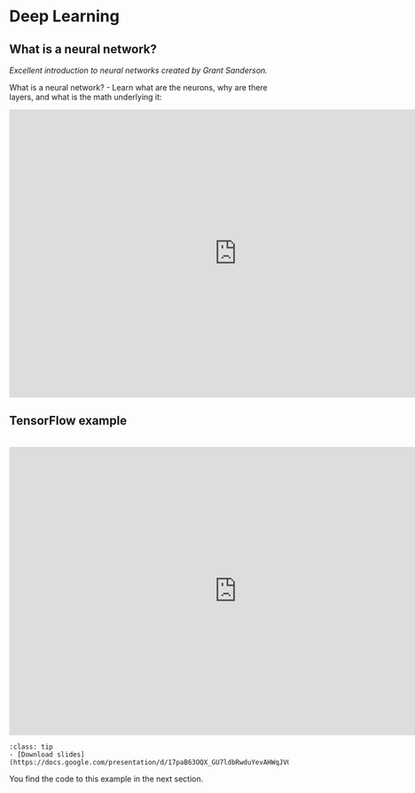 # Deep Learning


## What is a neural network?

*Excellent introduction to neural networks created by Grant Sanderson.* 

What is a neural network? - Learn what are the neurons, why are there layers, and what is the math underlying it:


<iframe width="820" height="520" src="https://www.youtube-nocookie.com/embed/aircAruvnKk" title="YouTube video player" frameborder="0" allow="accelerometer; autoplay; clipboard-write; encrypted-media; gyroscope; picture-in-picture" allowfullscreen></iframe>

## TensorFlow example

<br>

<iframe src="https://docs.google.com/presentation/d/e/2PACX-1vQn-aJbtwbwSJgA9mMMRBUXrtIvKJXQWwNrMpAr4tPKZ1URiI84eWvlZPly3wcDpp0e6NrrbGVW5G2g/embed?start=false&loop=false&delayms=3000" frameborder="0" width="820" height="520" allowfullscreen="true" mozallowfullscreen="true" webkitallowfullscreen="true"></iframe>

<br>


```{admonition} Resources
:class: tip
- [Download slides](https://docs.google.com/presentation/d/17paB63OQX_GU7ldbRwduYevAHWqJVGJkV4NZdXPpKjY/export/pdf)
```

You find the code to this example in the next section.
